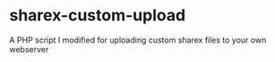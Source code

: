 # sharex-custom-upload
A PHP script I modified for uploading custom sharex files to your own webserver
